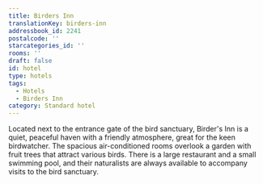 ```yaml
---
title: Birders Inn
translationKey: birders-inn
addressbook_id: 2241
postalcode: ''
starcategories_id: ''
rooms: ''
draft: false
id: hotel
type: hotels
tags:
  - Hotels
  - Birders Inn
category: Standard hotel
---
```

Located next to the entrance gate of the bird sanctuary, Birder's Inn is a quiet, peaceful haven with a friendly atmosphere, great for the keen birdwatcher. The spacious air-conditioned rooms overlook a garden with fruit trees that attract various birds. There is a large restaurant and a small swimming pool, and their naturalists are always available to accompany visits to the bird sanctuary.